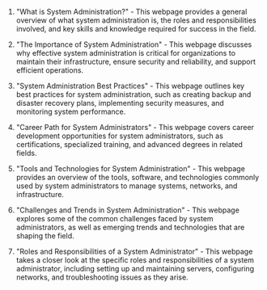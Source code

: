 

1. "What is System Administration?" - This webpage provides a general overview of what system administration is, the roles and responsibilities involved, and key skills and knowledge required for success in the field.

2. "The Importance of System Administration" - This webpage discusses why effective system administration is critical for organizations to maintain their infrastructure, ensure security and reliability, and support efficient operations.

3. "System Administration Best Practices" - This webpage outlines key best practices for system administration, such as creating backup and disaster recovery plans, implementing security measures, and monitoring system performance.

4. "Career Path for System Administrators" - This webpage covers career development opportunities for system administrators, such as certifications, specialized training, and advanced degrees in related fields.

5. "Tools and Technologies for System Administration" - This webpage provides an overview of the tools, software, and technologies commonly used by system administrators to manage systems, networks, and infrastructure.

6. "Challenges and Trends in System Administration" - This webpage explores some of the common challenges faced by system administrators, as well as emerging trends and technologies that are shaping the field. 

7. "Roles and Responsibilities of a System Administrator" - This webpage takes a closer look at the specific roles and responsibilities of a system administrator, including setting up and maintaining servers, configuring networks, and troubleshooting issues as they arise.